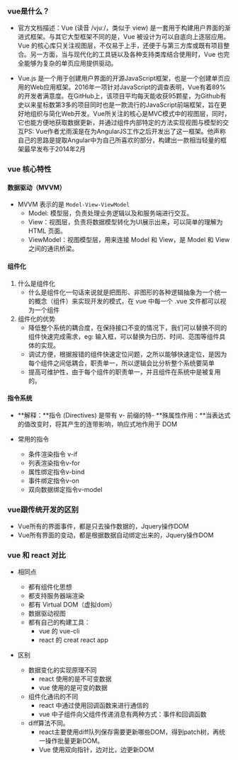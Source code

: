 ### vue是什么？
- 官方文档描述：Vue (读音 /vjuː/，类似于 view) 是一套用于构建用户界面的渐进式框架。与其它大型框架不同的是，Vue 被设计为可以自底向上逐层应用。Vue 的核心库只关注视图层，不仅易于上手，还便于与第三方库或既有项目整合。另一方面，当与现代化的工具链以及各种支持类库结合使用时，Vue 也完全能够为复杂的单页应用提供驱动。

- Vue.js 是一个用于创建用户界面的开源JavaScript框架，也是一个创建单页应用的Web应用框架。2016年一项针对JavaScript的调查表明，Vue有着89%的开发者满意度。在GitHub上，该项目平均每天能收获95颗星，为Github有史以来星标数第3多的项目同时也是一款流行的JavaScript前端框架，旨在更好地组织与简化Web开发。Vue所关注的核心是MVC模式中的视图层，同时，它也能方便地获取数据更新，并通过组件内部特定的方法实现视图与模型的交互PS: Vue作者尤雨溪是在为AngularJS工作之后开发出了这一框架。他声称自己的思路是提取Angular中为自己所喜欢的部分，构建出一款相当轻量的框架最早发布于2014年2月

### vue 核心特性
#### 数据驱动（MVVM）
- MVVM 表示的是 `Model-View-ViewModel`
    - Model: 模型层，负责处理业务逻辑以及和服务端进行交互。
    - View：视图层，负责将数据模型转化为UI展示出来，可以简单的理解为 HTML 页面。
    - ViewModel：视图模型层，用来连接 Model 和 View，是 Model 和 View 之间的通讯桥梁。

#### 组件化
1. 什么是组件化
    - 什么是组件化一句话来说就是把图形、非图形的各种逻辑抽象为一个统一的概念（组件）来实现开发的模式，在 vue 中每一个 .vue 文件都可以视为一个组件
2. 组件化的优势
    - 降低整个系统的耦合度，在保持接口不变的情况下，我们可以替换不同的组件快速完成需求，eg: 输入框，可以替换为日历、时间、范围等组件具体的实现。
    - 调试方便，根据报错的组件快速定位问题，之所以能够快速定位，是因为每个组件之间低耦合，职责单一，所以逻辑会比分析整个系统要简单
    - 提高可维护性，由于每个组件的职责单一，并且组件在系统中是被复用的。

#### 指令系统
- **解释：**指令 (Directives) 是带有 v- 前缀的特- **殊属性作用：**当表达式的值改变时，将其产生的连带影响，响应式地作用于 DOM

- 常用的指令
    - 条件渲染指令 v-if
    - 列表渲染指令v-for
    - 属性绑定指令v-bind
    - 事件绑定指令v-on
    - 双向数据绑定指令v-model

### vue跟传统开发的区别
- Vue所有的界面事件，都是只去操作数据的，Jquery操作DOM
- Vue所有界面的变动，都是根据数据自动绑定出来的，Jquery操作DOM

### vue 和 react 对比
- 相同点
    - 都有组件化思想
    - 都支持服务器端渲染
    - 都有 Virtual DOM（虚拟dom）
    - 数据驱动视图
    - 都有自己的构建工具：
        - vue 的 vue-cli
        - react 的 creat react app

- 区别
    - 数据变化的实现原理不同
        - react 使用的是不可变数据
        - vue 使用的是可变的数据
    - 组件化通讯的不同
        - react 中通过使用回调函数来进行通信的
        - vue 中子组件向父组件传递消息有两种方式：事件和回调函数
    - diff算法不同。
        - react主要使用diff队列保存需要更新哪些DOM，得到patch树，再统一操作批量更新DOM。
        - Vue 使用双向指针，边对比，边更新DOM